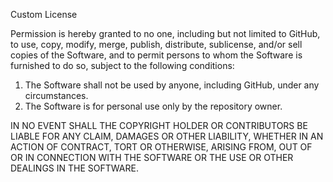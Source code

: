 Custom License

Permission is hereby granted to no one, including but not limited
to GitHub, to use, copy, modify, merge, publish, distribute,
sublicense, and/or sell copies of the Software, and to permit persons
to whom the Software is furnished to do so, subject to the following conditions:

1. The Software shall not be used by anyone, including GitHub, under any circumstances.
2. The Software is for personal use only by the repository owner.

IN NO EVENT SHALL THE COPYRIGHT HOLDER OR CONTRIBUTORS BE LIABLE FOR ANY CLAIM,
DAMAGES OR OTHER LIABILITY, WHETHER IN AN ACTION OF CONTRACT, TORT OR OTHERWISE,
ARISING FROM, OUT OF OR IN CONNECTION WITH THE SOFTWARE OR THE USE OR OTHER
DEALINGS IN THE SOFTWARE.
